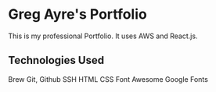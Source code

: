 # Greg Ayre's Portfolio

This is my professional Portfolio.  It uses AWS and React.js.

## Technologies Used

Brew
Git, Github
SSH
HTML
CSS
Font Awesome
Google Fonts
